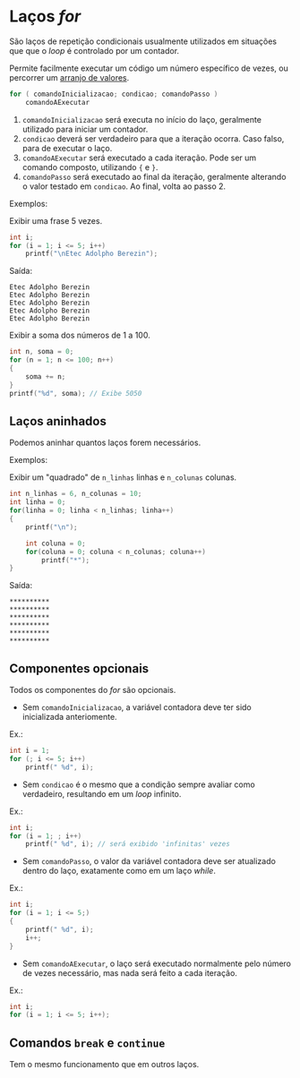 # Laços _for_

São laços de repetição condicionais usualmente utilizados em situações que que o _loop_ é controlado por um contador.

Permite facilmente executar um código um número específico de vezes, ou percorrer um [arranjo de valores](array.MD).

```c
for ( comandoInicializacao; condicao; comandoPasso )
    comandoAExecutar
```

1. `comandoInicializacao` será executa no início do laço, geralmente utilizado para iniciar um contador.
1. `condicao` deverá ser verdadeiro para que a iteração ocorra. Caso falso, para de executar o laço.
1. `comandoAExecutar` será executado a cada iteração. Pode ser um comando composto, utilizando `{` e `}`.
1. `comandoPasso` será executado ao final da iteração, geralmente alterando o valor testado em `condicao`. Ao final, volta ao passo 2.

Exemplos:

Exibir uma frase 5 vezes.

```c
int i;
for (i = 1; i <= 5; i++)
    printf("\nEtec Adolpho Berezin");
```

Saída:

```
Etec Adolpho Berezin
Etec Adolpho Berezin
Etec Adolpho Berezin
Etec Adolpho Berezin
Etec Adolpho Berezin
```

Exibir a soma dos números de 1 a 100.

```c
int n, soma = 0;
for (n = 1; n <= 100; n++)
{
    soma += n;
}
printf("%d", soma); // Exibe 5050
```

## Laços aninhados

Podemos aninhar quantos laços forem necessários.

Exemplos:

Exibir um "quadrado" de `n_linhas` linhas e `n_colunas` colunas.

```c
int n_linhas = 6, n_colunas = 10;
int linha = 0;
for(linha = 0; linha < n_linhas; linha++)
{
    printf("\n");

    int coluna = 0;
    for(coluna = 0; coluna < n_colunas; coluna++)
        printf("*");
}
```

Saída:

```
**********
**********
**********
**********
**********
**********
```

## Componentes opcionais

Todos os componentes do _for_ são opcionais.

* Sem `comandoInicializacao`, a variável contadora deve ter sido inicializada anteriomente.

Ex.:

```c
int i = 1;
for (; i <= 5; i++)
    printf(" %d", i);
```

* Sem `condicao` é o mesmo que a condição sempre avaliar como verdadeiro, resultando em um _loop_ infinito.

Ex.:

```c
int i;
for (i = 1; ; i++)
    printf(" %d", i); // será exibido 'infinitas' vezes
```

* Sem `comandoPasso`, o valor da variável contadora deve ser atualizado dentro do laço, exatamente como em um laço _while_.

Ex.:

```c
int i;
for (i = 1; i <= 5;)
{
    printf(" %d", i);
    i++;
}
```

* Sem `comandoAExecutar`, o laço será executado normalmente pelo número de vezes necessário, mas nada será feito a cada iteração.

Ex.:

```c
int i;
for (i = 1; i <= 5; i++);
```

## Comandos `break` e `continue`

Tem o mesmo funcionamento que em outros laços.
